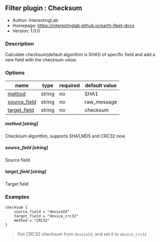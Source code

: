 ## Filter plugin : Checksum

* Author: InterestingLab
* Homepage: https://interestinglab.github.io/earth-fleet-docs
* Version: 1.0.0

### Description

Calculate checksum(default algorithm is SHA1) of specific field and add a new field with the checksum value.

### Options

| name | type | required | default value |
| --- | --- | --- | --- |
| [method](#method-string) | string | no | SHA1 |
| [source_field](#source_field-string) | string | no | raw_message |
| [target_field](#target_field-string) | string | no | checksum |

##### method [string]

Checksum algorithm, supports SHA1,MD5 and CRC32 now.

##### source_field [string]

Source field

##### target_field [string]

Target field

### Examples

```
checksum {
    source_field = "deviceId"
    target_field = "device_crc32"
    method = "CRC32"
}
```

> Get CRC32 checksum from `deviceId`, and set it to `device_crc32`
